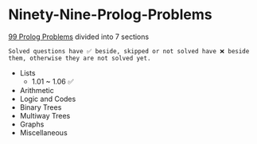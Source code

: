 # Ninety-Nine-Prolog-Problems

[99 Prolog Problems](https://sites.google.com/site/prologsite/prolog-problems) divided into 7 sections

`Solved questions have ✅ beside, skipped or not solved have ❌ beside them, otherwise they are not solved yet.`

* Lists
    * 1.01 ~ 1.06 ✅
* Arithmetic
* Logic and Codes
* Binary Trees
* Multiway Trees
* Graphs
* Miscellaneous